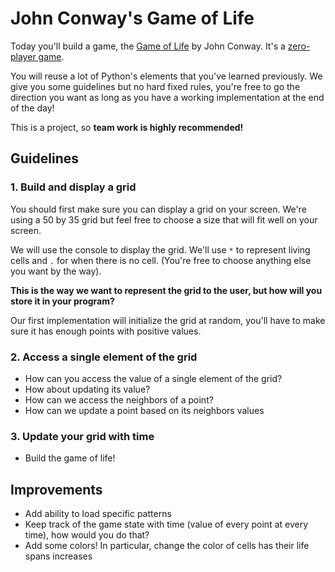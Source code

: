 # John Conway's Game of Life

Today you'll build a game, the [Game of
Life](https://en.wikipedia.org/wiki/Conway%27s_Game_of_Life) by John Conway.
It's a [zero-player game](https://en.wikipedia.org/wiki/Zero-player_game).

You will reuse a lot of Python's elements that you've learned previously. We
give you some guidelines but no hard fixed rules, you're free to go the
direction you want as long as you have a working implementation at the end of
the day!

This is a project, so **team work is highly recommended!**


## Guidelines

### 1. Build and display a grid
You should first make sure you can display a grid on your screen. We're using a
50 by 35 grid but feel free to choose a size that will fit well on your screen.

We will use the console to display the grid. We'll use `*` to represent living
cells and `.` for when there is no cell. (You're free to choose anything else
you want by the way).

**This is the way we want to represent the grid to the user, but how will you
store it in your program?**

Our first implementation will initialize the grid at random, you'll have to
make sure it has enough points with positive values.

### 2. Access a single element of the grid
* How can you access the value of a single element of the grid?
* How about updating its value?
* How can we access the neighbors of a point?
* How can we update a point based on its neighbors values

### 3. Update your grid with time
* Build the game of life!

## Improvements
* Add ability to load specific patterns
* Keep track of the game state with time (value of every point at every time), how would you do that?
* Add some colors! In particular, change the color of cells has their life spans increases
